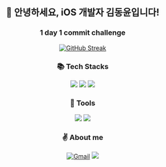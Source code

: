 <div align="center">

## 👋 안녕하세요, iOS 개발자 김동윤입니다!

### 1 day 1 commit challenge
[![GitHub Streak](https://github-readme-streak-stats.herokuapp.com?user=dongyoon1126)](https://git.io/streak-stats)

### 📚 Tech Stacks
<img src="https://img.shields.io/badge/iOS-000000?style=round-square&logo=iOS&logoColor=white"/> <img src="https://img.shields.io/badge/Swift-F05138?style=round-square&logo=Swift&logoColor=white"/> <img src="https://img.shields.io/badge/Firebase-FFCA28?style=round-square&logo=Firebase&logoColor=white"/>
### 🔨 Tools
<img src="https://img.shields.io/badge/Xcode-147EFB?style=round-square&logo=Xcode&logoColor=white"/> <img src="https://img.shields.io/badge/Figma-512BD4?style=round-square&logo=Figma&logoColor=white"/>
### ✌️ About me
[![Gmail](https://img.shields.io/badge/-Gmail-c14438?style=flat&logo=Gmail&logoColor=white)](mailto:dongyoon.dev@gmail.com) <a href="https://hungry-random-aa3.notion.site/Portfolio-4adb28e9de3749b2b725a1591d850d3a" target="_blank"><img src="https://img.shields.io/badge/Portfolio-FFFFFF?style=round-square&logo=Notion&logoColor=black"/></a> 

